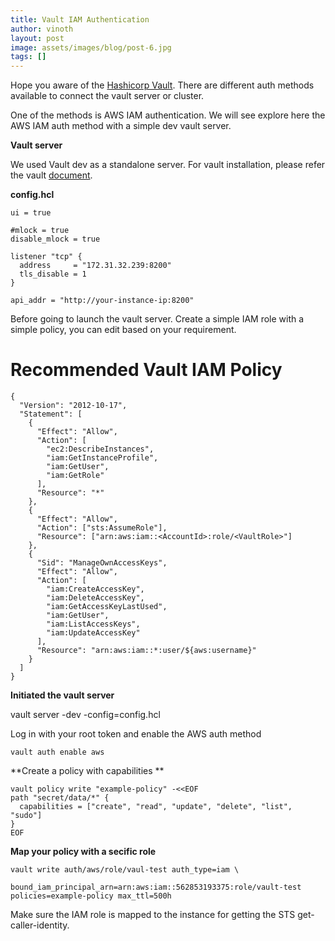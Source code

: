 ```yaml
---
title: Vault IAM Authentication
author: vinoth
layout: post
image: assets/images/blog/post-6.jpg
tags: []
---
```


Hope you aware of the [Hashicorp Vault](http://https://www.vaultproject.io/).  There are different auth methods available to connect the vault server or cluster.

One of the methods is AWS IAM authentication. We will see explore here the AWS IAM auth method with a simple dev vault server.

**Vault server**

We used Vault dev as a standalone server. For vault installation, please refer the vault [document](https://www.vaultproject.io/docs/install).

**config.hcl**

```
ui = true

#mlock = true
disable_mlock = true

listener "tcp" {
  address     = "172.31.32.239:8200"
  tls_disable = 1
}

api_addr = "http://your-instance-ip:8200"

```
Before going to launch the vault server. Create a simple IAM role with a simple policy, you can edit based on your requirement.

# **Recommended Vault IAM Policy**
```
{
  "Version": "2012-10-17",
  "Statement": [
    {
      "Effect": "Allow",
      "Action": [
        "ec2:DescribeInstances",
        "iam:GetInstanceProfile",
        "iam:GetUser",
        "iam:GetRole"
      ],
      "Resource": "*"
    },
    {
      "Effect": "Allow",
      "Action": ["sts:AssumeRole"],
      "Resource": ["arn:aws:iam::<AccountId>:role/<VaultRole>"]
    },
    {
      "Sid": "ManageOwnAccessKeys",
      "Effect": "Allow",
      "Action": [
        "iam:CreateAccessKey",
        "iam:DeleteAccessKey",
        "iam:GetAccessKeyLastUsed",
        "iam:GetUser",
        "iam:ListAccessKeys",
        "iam:UpdateAccessKey"
      ],
      "Resource": "arn:aws:iam::*:user/${aws:username}"
    }
  ]
}
```

**Initiated the vault server**

vault server -dev -config=config.hcl

Log in with your root token and enable the AWS auth method

```
vault auth enable aws
```
**Create  a policy with capabilities
**
```
vault policy write "example-policy" -<<EOF
path "secret/data/*" {
  capabilities = ["create", "read", "update", "delete", "list", "sudo"]
}
EOF
```
**Map your policy with a secific role**

```
vault write auth/aws/role/vaul-test auth_type=iam \
              bound_iam_principal_arn=arn:aws:iam::562853193375:role/vault-test policies=example-policy max_ttl=500h
```
																								
Make sure the IAM role is mapped to the instance for getting the STS get-caller-identity.

<script id="asciicast-378383" src="https://asciinema.org/a/378383.js" async></script>
